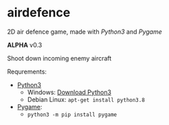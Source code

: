 # airdefence

2D air defence game, made with *Python3* and *Pygame*

**ALPHA** v0.3

Shoot down incoming enemy aircraft

Requrements: 
- [Python3](https://www.python.org/downloads/)
  - Windows: [Download Python3](https://www.python.org/downloads/)
  - Debian Linux: ```apt-get install python3.8```
- [Pygame](https://www.pygame.org/wiki/GettingStarted):
  - ```python3 -m pip install pygame```
